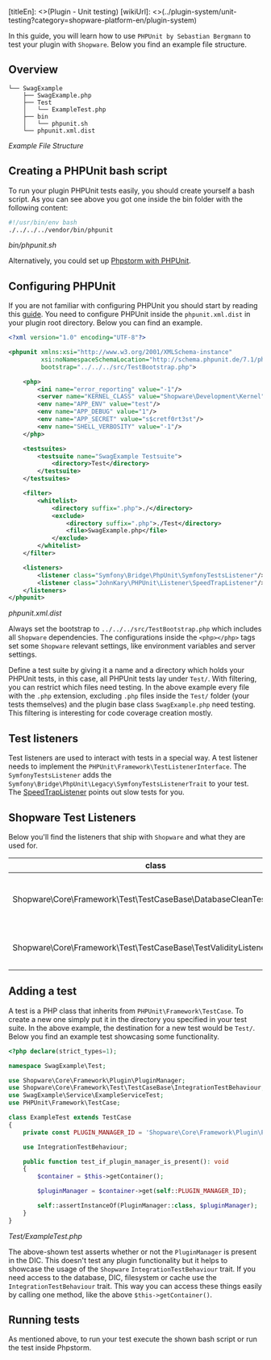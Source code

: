 [titleEn]: <>(Plugin - Unit testing)
[wikiUrl]: <>(../plugin-system/unit-testing?category=shopware-platform-en/plugin-system)

In this guide, you will learn how to use `PHPUnit by Sebastian Bergmann` to test your plugin with `Shopware`.
Below you find an example file structure.

## Overview
```
└── SwagExample
    ├── SwagExample.php
    ├── Test
    │   └── ExampleTest.php
    ├── bin
    │   └── phpunit.sh
    └── phpunit.xml.dist
```
*Example File Structure*

## Creating a PHPUnit bash script

To run your plugin PHPUnit tests easily, you should create yourself a bash script.
As you can see above you got one inside the bin folder with the following content:

```bash
#!/usr/bin/env bash
./../../../vendor/bin/phpunit
```
*bin/phpunit.sh*

Alternatively, you could set up [Phpstorm with PHPUnit](https://www.jetbrains.com/help/phpstorm/using-phpunit-framework.html).

## Configuring PHPUnit

If you are not familiar with configuring PHPUnit you should start by reading this [guide](https://phpunit.de/manual/6.5/en/organizing-tests.html#organizing-tests.xml-configuration).
You need to configure PHPUnit inside the `phpunit.xml.dist` in your plugin root directory.
Below you can find an example.

````xml
<?xml version="1.0" encoding="UTF-8"?>

<phpunit xmlns:xsi="http://www.w3.org/2001/XMLSchema-instance"
         xsi:noNamespaceSchemaLocation="http://schema.phpunit.de/7.1/phpunit.xsd"
         bootstrap="../../../src/TestBootstrap.php">

    <php>
        <ini name="error_reporting" value="-1"/>
        <server name="KERNEL_CLASS" value="Shopware\Development\Kernel"/>
        <env name="APP_ENV" value="test"/>
        <env name="APP_DEBUG" value="1"/>
        <env name="APP_SECRET" value="s$cretf0rt3st"/>
        <env name="SHELL_VERBOSITY" value="-1"/>
    </php>

    <testsuites>
        <testsuite name="SwagExample Testsuite">
            <directory>Test</directory>
        </testsuite>
    </testsuites>

    <filter>
        <whitelist>
            <directory suffix=".php">./</directory>
            <exclude>
                <directory suffix=".php">./Test</directory>
                <file>SwagExample.php</file>
            </exclude>
        </whitelist>
    </filter>

    <listeners>
        <listener class="Symfony\Bridge\PhpUnit\SymfonyTestsListener"/>
        <listener class="JohnKary\PHPUnit\Listener\SpeedTrapListener"/>
    </listeners>
</phpunit>
````
*phpunit.xml.dist*

Always set the bootstrap to `../../../src/TestBootstrap.php` which includes all `Shopware` dependencies.
The configurations inside the `<php></php>` tags set some `Shopware` relevant settings, like environment variables and server settings.

Define a test suite by giving it a name and a directory which holds your PHPUnit tests, in this case, all PHPUnit tests lay under `Test/`.
With filtering, you can restrict which files need testing.
In the above example every file with the `.php` extension, excluding `.php` files inside the `Test/` folder (your tests themselves) and the plugin base class `SwagExample.php` need testing.
This filtering is interesting for code coverage creation mostly.

## Test listeners

Test listeners are used to interact with tests in a special way. A test listener needs to implement the `PHPUnit\Framework\TestListenerInterface`.
The `SymfonyTestsListener` adds the `Symfony\Bridge\PhpUnit\Legacy\SymfonyTestsListenerTrait` to your test.
The [SpeedTrapListener](https://github.com/johnkary/phpunit-speedtrap) points out slow tests for you.

## Shopware Test Listeners

Below you'll find the listeners that ship with `Shopware` and what they are used for.

| class                                                               | usage                                          |
|---------------------------------------------------------------------|------------------------------------------------|
| Shopware\Core\Framework\Test\TestCaseBase\DatabaseCleanTestListener | Enable to see the db side effects of the tests |
| Shopware\Core\Framework\Test\TestCaseBase\TestValidityListener      | Enable to see Test structure violations.       |

## Adding a test

A test is a PHP class that inherits from `PHPUnit\Framework\TestCase`.
To create a new one simply put it in the directory you specified in your test suite.
In the above example, the destination for a new test would be `Test/`.
Below you find an example test showcasing some functionality.

```php
<?php declare(strict_types=1);

namespace SwagExample\Test;

use Shopware\Core\Framework\Plugin\PluginManager;
use Shopware\Core\Framework\Test\TestCaseBase\IntegrationTestBehaviour;
use SwagExample\Service\ExampleServiceTest;
use PHPUnit\Framework\TestCase;

class ExampleTest extends TestCase
{
    private const PLUGIN_MANAGER_ID = 'Shopware\Core\Framework\Plugin\PluginManager';

    use IntegrationTestBehaviour;

    public function test_if_plugin_manager_is_present(): void
    {
        $container = $this->getContainer();

        $pluginManager = $container->get(self::PLUGIN_MANAGER_ID);

        self::assertInstanceOf(PluginManager::class, $pluginManager);
    }
}
```
*Test/ExampleTest.php*

The above-shown test asserts whether or not the `PluginManager` is present in the DIC.
This doesn't test any plugin functionality but it helps to showcase the usage of the `Shopware` `IntegrationTestBehaviour` trait.
If you need access to the database, DIC, filesystem or cache use the `IntegrationTestBehaviour` trait.
This way you can access these things easily by calling one method, like the above `$this->getContainer()`.

## Running tests

As mentioned above, to run your test execute the shown bash script or run the test inside Phpstorm.